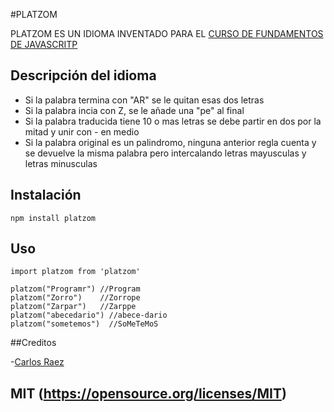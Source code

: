 #PLATZOM

PLATZOM ES UN IDIOMA INVENTADO PARA EL [CURSO DE FUNDAMENTOS DE JAVASCRITP](www.platzi.com/js)


## Descripción del idioma

- Si la palabra termina con "AR" se le quitan esas dos letras
- Si la palabra incia con Z, se le añade una "pe" al final
- Si la palabra traducida tiene 10 o mas letras se debe partir en dos por la mitad y unir con - en medio
- Si la palabra original es un palindromo, ninguna anterior regla cuenta y se devuelve la misma palabra pero intercalando letras mayusculas y letras minusculas

## Instalación

```
npm install platzom

```
## Uso

```
import platzom from 'platzom'

platzom("Programr") //Program
platzom("Zorro")    //Zorrope
platzom("Zarpar")   //Zarppe
platzom("abecedario") //abece-dario
platzom("sometemos")  //SoMeTeMoS

```
##Creditos

-[Carlos Raez](www.carlosraez.com)

## MIT (https://opensource.org/licenses/MIT)
